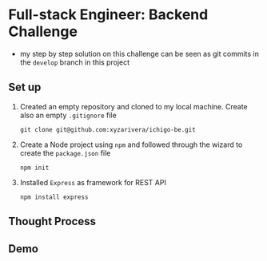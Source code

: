 # Full-stack Engineer: Backend Challenge

-   my step by step solution on this challenge can be seen as git commits in the `develop` branch in this project

## Set up

1. Created an empty repository and cloned to my local machine. Create also an empty `.gitignore` file

    ```
    git clone git@github.com:xyzarivera/ichigo-be.git
    ```

2. Create a Node project using `npm` and followed through the wizard to create the `package.json` file

    ```
    npm init
    ```

3. Installed `Express` as framework for REST API

    ```
    npm install express
    ```

## Thought Process



## Demo

